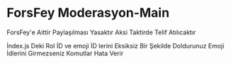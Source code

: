 # ForsFey Moderasyon-Main
ForsFey'e Aittir Paylaşılması Yasaktır Aksi Taktirde Telif Atılıcaktır 

İndex.js Deki Rol İD ve emoji İD lerini Eksiksiz Bir Şekilde Doldurunuz Emoji İdlerini Girmezseniz
Komutlar Hata Verir

